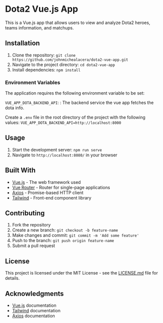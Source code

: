 # Dota2 Vue.js App
This is a Vue.js app that allows users to view and analyze Dota2 heroes, teams information, and matchups.

## Installation
1. Clone the repository: `git clone https://github.com/johnmichealacera/dota2-vue-app.git`
2. Navigate to the project directory: `cd dota2-vue-app`
3. Install dependencies: `npm install`
### Environment Variables
The application requires the following environment variable to be set:

`VUE_APP_DOTA_BACKEND_API`: : The backend service the vue app fetches the dota info.

Create a `.env` file in the root directory of the project with the following values:
`VUE_APP_DOTA_BACKEND_API=http://localhost:8000`
## Usage
1. Start the development server: `npm run serve`
2. Navigate to `http://localhost:8080/` in your browser
## Built With
- [Vue.js](https://vuejs.org/v2/guide/) - The web framework used
- [Vue Router](https://router.vuejs.org/) - Router for single-page applications
- [Axios](https://github.com/axios/axios/blob/master/README.md) - Promise-based HTTP client
- [Tailwind](https://tailwindcss.com/docs) - Front-end component library
## Contributing
1. Fork the repository
2. Create a new branch: `git checkout -b feature-name`
3. Make changes and commit: `git commit -m 'Add some feature'`
4. Push to the branch: `git push origin feature-name`
5. Submit a pull request
## License
This project is licensed under the MIT License - see the [LICENSE.md](https://opensource.org/license/mit/) file for details.

## Acknowledgments
- [Vue.js](https://vuejs.org/v2/guide/) documentation
- [Tailwind](https://tailwindcss.com/docs) documentation
- [Axios](https://github.com/axios/axios/blob/master/README.md) documentation